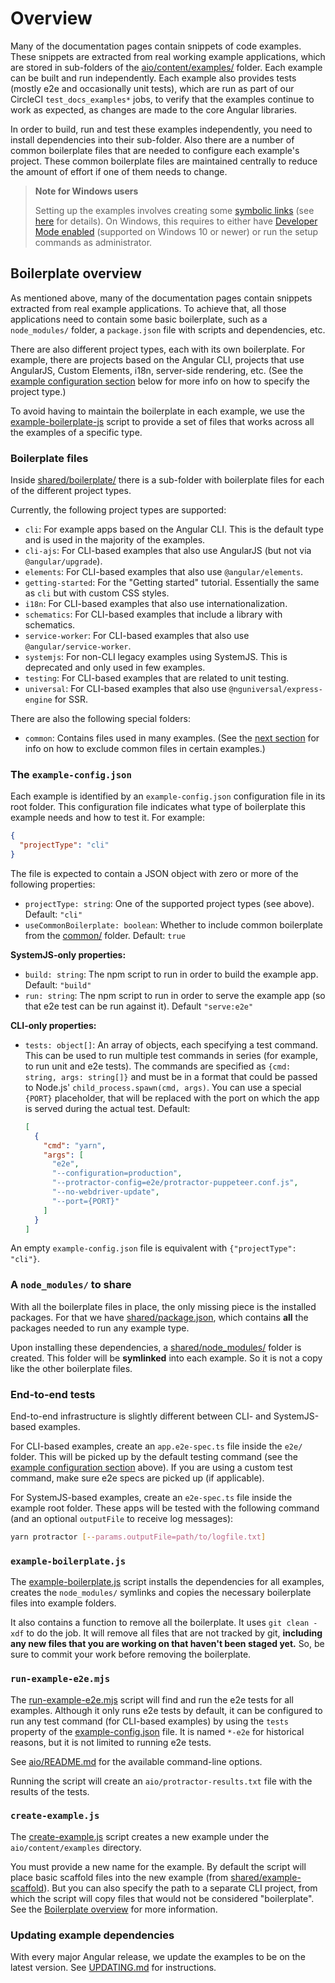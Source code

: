 # Overview

Many of the documentation pages contain snippets of code examples.
These snippets are extracted from real working example applications, which are stored in sub-folders of the [aio/content/examples/](.) folder.
Each example can be built and run independently.
Each example also provides tests (mostly e2e and occasionally unit tests), which are run as part of our CircleCI `test_docs_examples*` jobs, to verify that the examples continue to work as expected, as changes are made to the core Angular libraries.

In order to build, run and test these examples independently, you need to install dependencies into their sub-folder.
Also there are a number of common boilerplate files that are needed to configure each example's project.
These common boilerplate files are maintained centrally to reduce the amount of effort if one of them needs to change.

> **Note for Windows users**
>
> Setting up the examples involves creating some [symbolic links](https://en.wikipedia.org/wiki/Symbolic_link) (see [here](#symlinked-node_modules) for details).
> On Windows, this requires to either have [Developer Mode enabled](https://blogs.windows.com/windowsdeveloper/2016/12/02/symlinks-windows-10) (supported on Windows 10 or newer) or run the setup commands as administrator.


## Boilerplate overview

As mentioned above, many of the documentation pages contain snippets extracted from real example applications.
To achieve that, all those applications need to contain some basic boilerplate, such as a `node_modules/` folder, a `package.json` file with scripts and dependencies, etc.

There are also different project types, each with its own boilerplate.
For example, there are projects based on the Angular CLI, projects that use AngularJS, Custom Elements, i18n, server-side rendering, etc.
(See the [example configuration section](#example-config) below for more info on how to specify the project type.)

To avoid having to maintain the boilerplate in each example, we use the [example-boilerplate-js](./example-boilerplate.js) script to provide a set of files that works across all the examples of a specific type.


### Boilerplate files

Inside [shared/boilerplate/](./shared/boilerplate) there is a sub-folder with boilerplate files for each of the different project types.

Currently, the following project types are supported:

- `cli`: For example apps based on the Angular CLI. This is the default type and is used in the majority of the examples.
- `cli-ajs`: For CLI-based examples that also use AngularJS (but not via `@angular/upgrade`).
- `elements`: For CLI-based examples that also use `@angular/elements`.
- `getting-started`: For the "Getting started" tutorial. Essentially the same as `cli` but with custom CSS styles.
- `i18n`: For CLI-based examples that also use internationalization.
- `schematics`: For CLI-based examples that include a library with schematics.
- `service-worker`: For CLI-based examples that also use `@angular/service-worker`.
- `systemjs`: For non-CLI legacy examples using SystemJS. This is deprecated and only used in few examples.
- `testing`: For CLI-based examples that are related to unit testing.
- `universal`: For CLI-based examples that also use `@nguniversal/express-engine` for SSR.

There are also the following special folders:
- `common`: Contains files used in many examples.
  (See the [next section](#example-config) for info on how to exclude common files in certain examples.)


<a name="example-config"></a>
### The `example-config.json`

Each example is identified by an `example-config.json` configuration file in its root folder.
This configuration file indicates what type of boilerplate this example needs and how to test it.
For example:

```json
{
  "projectType": "cli"
}
```

The file is expected to contain a JSON object with zero or more of the following properties:

- `projectType: string`: One of the supported project types (see above).
  Default: `"cli"`
- `useCommonBoilerplate: boolean`: Whether to include common boilerplate from the [common/](./shared/boilerplate/common) folder.
  Default: `true`

**SystemJS-only properties:**
- `build: string`: The npm script to run in order to build the example app.
  Default: `"build"`
- `run: string`: The npm script to run in order to serve the example app (so that e2e test can be run against it).
  Default `"serve:e2e"`

**CLI-only properties:**
- `tests: object[]`: An array of objects, each specifying a test command. This can be used to run multiple test commands in series (for example, to run unit and e2e tests).
  The commands are specified as `{cmd: string, args: string[]}` and must be in a format that could be passed to Node.js' `child_process.spawn(cmd, args)`. You can use a special `{PORT}` placeholder, that will be replaced with the port on which the app is served during the actual test.
  Default:

  ```json
  [
    {
      "cmd": "yarn",
      "args": [
        "e2e",
        "--configuration=production",
        "--protractor-config=e2e/protractor-puppeteer.conf.js",
        "--no-webdriver-update",
        "--port={PORT}"
      ]
    }
  ]
  ```

An empty `example-config.json` file is equivalent with `{"projectType": "cli"}`.


<a name="symlinked-node_modules"></a>
### A `node_modules/` to share

With all the boilerplate files in place, the only missing piece is the installed packages.
For that we have [shared/package.json](./shared/package.json), which contains **all** the packages needed to run any example type.

Upon installing these dependencies, a [shared/node_modules/](./shared/node_modules) folder is created.
This folder will be **symlinked** into each example.
So it is not a copy like the other boilerplate files.


### End-to-end tests

End-to-end infrastructure is slightly different between CLI- and SystemJS-based examples.

For CLI-based examples, create an `app.e2e-spec.ts` file inside the `e2e/` folder.
This will be picked up by the default testing command (see the [example configuration section](#example-config) above).
If you are using a custom test command, make sure e2e specs are picked up (if applicable).

For SystemJS-based examples, create an `e2e-spec.ts` file inside the example root folder.
These apps will be tested with the following command (and an optional `outputFile` to receive log messages):

```sh
yarn protractor [--params.outputFile=path/to/logfile.txt]
```


### `example-boilerplate.js`

The [example-boilerplate.js](./example-boilerplate.js) script installs the dependencies for all examples, creates the `node_modules/` symlinks and copies the necessary boilerplate files into example folders.

It also contains a function to remove all the boilerplate.
It uses `git clean -xdf` to do the job.
It will remove all files that are not tracked by git, **including any new files that you are working on that haven't been staged yet.**
So, be sure to commit your work before removing the boilerplate.


### `run-example-e2e.mjs`

The [run-example-e2e.mjs](./run-example-e2e.mjs) script will find and run the e2e tests for all examples.
Although it only runs e2e tests by default, it can be configured to run any test command (for CLI-based examples) by using the `tests` property of the [example-config.json](#example-config) file.
It is named `*-e2e` for historical reasons, but it is not limited to running e2e tests.

See [aio/README.md](../../README.md#developer-tasks) for the available command-line options.

Running the script will create an `aio/protractor-results.txt` file with the results of the tests.

### `create-example.js`

The [create-example.js](./create-example.js) script creates a new example under the `aio/content/examples` directory.

You must provide a new name for the example.
By default the script will place basic scaffold files into the new example (from [shared/example-scaffold](./shared/example-scaffold)).
But you can also specify the path to a separate CLI project, from which the script will copy files that would not be considered "boilerplate".
See the [Boilerplate overview](#boilerplate-overview) for more information.

### Updating example dependencies

With every major Angular release, we update the examples to be on the latest version.
See [UPDATING.md](./UPDATING.md) for instructions.
